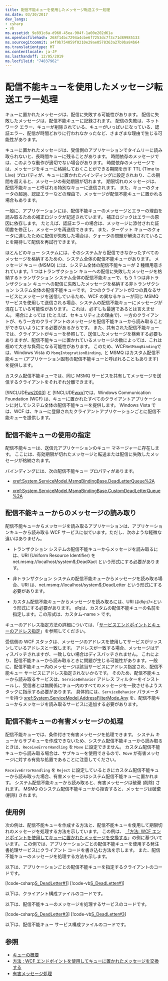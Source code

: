 ```yaml
---
title: 配信不能キューを使用したメッセージ転送エラー処理
ms.date: 03/30/2017
dev_langs:
- csharp
- vb
ms.assetid: 9e891c6a-d960-45ea-904f-1a00e202d61a
ms.openlocfilehash: 268f14bc7294a4cbe6f7253dc7f3c71d89985133
ms.sourcegitcommit: a4f9b754059f0210e29ae0578363a27b9ba84b64
ms.translationtype: MT
ms.contentlocale: ja-JP
ms.lasthandoff: 12/05/2019
ms.locfileid: "74837962"
---
```

# <a name="using-dead-letter-queues-to-handle-message-transfer-failures"></a>配信不能キューを使用したメッセージ転送エラー処理
キューに置かれたメッセージは、配信に失敗する可能性があります。 配信に失敗したメッセージは、配信不能キューに記録されます。 配信の失敗は、ネットワーク エラー、キューが削除されている、キューがいっぱいになっている、認証エラー、配信が時間どおりに行われなかったなど、さまざまな理由で生じる可能性があります。  
  
 キューに置かれたメッセージは、受信側のアプリケーションでタイムリーに読み取られないと、長時間キューに残ることがあります。 時間依存のメッセージでは、このような動作が適切でない場合があります。 時間依存のメッセージでは、メッセージをキューに格納しておくことができる期間を示す TTL (Time to Live) プロパティが、キューに置かれたバインディングに設定されおり、この期間を超えると、メッセージの有効期限が切れます。 期限切れのメッセージは、配信不能キューと呼ばれる特別なキューに送信されます。 また、キューのクォータの超過、認証エラーなどの理由で、メッセージが配信不能キューに置かれる場合もあります。  
  
 一般に、アプリケーションには、配信不能キューのメッセージとエラーの理由を読み取るための補正ロジックが記述されています。 補正ロジックはエラーの原因に依存します。 たとえば、認証エラーの場合は、メッセージに添付された証明書を修正し、メッセージを再送信できます。 また、ターゲット キューのクォータに達したために配信が失敗した場合は、クォータの問題が解決されていることを期待して配信を再試行できます。  
  
 ほとんどのキュー システムには、そのシステムから配信できなかったすべてのメッセージを格納するための、システム全体の配信不能キューがあります。 メッセージ キュー (MSMQ) には、システム全体の配信不能キューが 2 種類用意されています。1 つはトランザクション キューへの配信に失敗したメッセージを格納するトランザクション システム全体の配信不能キューで、もう 1 つは非トランザクション キューへの配信に失敗したメッセージを格納する非トランザクション システム全体の配信不能キューです。 2つのクライアントが2つの異なるサービスにメッセージを送信しているため、WCF の異なるキューが同じ MSMQ サービスを使用して送信される場合、システムの配信不能キューにメッセージが混在している可能性があります。 これは、必ずしも最適であるとは言えません。 場合によっては (たとえば、セキュリティ上の理由で)、一方のクライアントが、もう一方のクライアントのメッセージを配信不能キューから読み取ることができないようにする必要があるからです。 また、共有された配信不能キューでは、クライアントがキューを参照して、送信したメッセージを検索する必要もありますが、配信不能キューに置かれているメッセージの数によっては、これは極めて大きな負荷になる可能性があります。 このため、WCF`NetMsmqBinding`では、Windows Vista の `MsmqIntegrationBinding,` と MSMQ はカスタム配信不能キュー (アプリケーション固有の配信不能キューと呼ばれることもあります) を提供します。  
  
 カスタム配信不能キューでは、同じ MSMQ サービスを共有してメッセージを送信するクライアントをそれぞれ分離できます。  
  
 [!INCLUDE[ws2003](../../../../includes/ws2003-md.md)] と [!INCLUDE[wxp](../../../../includes/wxp-md.md)]では、Windows Communication Foundation (WCF) は、キューに置かれたすべてのクライアントアプリケーションに対してシステム全体の配信不能キューを提供します。 Windows Vista では、WCF は、キューに登録されたクライアントアプリケーションごとに配信不能キューを提供します。  
  
## <a name="specifying-use-of-the-dead-letter-queue"></a>配信不能キューの使用の指定  
 配信不能キューは、送信元アプリケーションのキュー マネージャーに存在します。 ここには、有効期限が切れたメッセージと転送または配信に失敗したメッセージが格納されます。  
  
 バインディングには、次の配信不能キュー プロパティがあります。  
  
- <xref:System.ServiceModel.MsmqBindingBase.DeadLetterQueue%2A>  
  
- <xref:System.ServiceModel.MsmqBindingBase.CustomDeadLetterQueue%2A>  
  
## <a name="reading-messages-from-the-dead-letter-queue"></a>配信不能キューからのメッセージの読み取り  
 配信不能キューからメッセージを読み取るアプリケーションは、アプリケーションキューから読み取る WCF サービスに似ています。ただし、次のような軽微な違いはありません。  
  
- トランザクション システムの配信不能キューからメッセージを読み取るには、URI (Uniform Resource Identifier) を net.msmq://localhost/system$;DeadXact という形式にする必要があります。  
  
- 非トランザクション システムの配信不能キューからメッセージを読み取る場合、URI は、net.msmq://localhost/system$;DeadLetter という形式にする必要があります。  
  
- カスタム配信不能キューからメッセージを読み取るには、URI は*dlq*://\<という形式にする必要があります。 *dlq*は、カスタムの配信不能キューの名前を指定します。この形式は、カスタム-name > です。  
  
 キューのアドレス指定方法の詳細については、「[サービスエンドポイントとキューのアドレス指定](../../../../docs/framework/wcf/feature-details/service-endpoints-and-queue-addressing.md)」を参照してください。  
  
 受信側の WCF スタックは、メッセージのアドレスを使用してサービスがリッスンしているアドレスと一致します。 アドレスが一致する場合、メッセージはディスパッチされますが、一致しない場合はディスパッチされません。 これにより、配信不能キューから読み取るときに問題が生じる可能性があります。一般に、配信不能キュー内のメッセージは該当サービスにアドレス指定され、配信不能キュー サービスにアドレス指定されないからです。 そのため、配信不能キューから読み取るサービスは、`ServiceBehavior` アドレス フィルターをインストールし、受信者とは無関係にキュー内のすべてのメッセージを一致させるようスタックに指示する必要があります。 具体的には、`ServiceBehavior` パラメーターを持つ <xref:System.ServiceModel.AddressFilterMode.Any> を、配信不能キューからメッセージを読み取るサービスに追加する必要があります。  
  
## <a name="poison-message-handling-from-the-dead-letter-queue"></a>配信不能キューの有害メッセージの処理  
 配信不能キューでは、条件付きで有害メッセージを処理できます。 システム キューからサブキューを作成できないため、システム配信不能キューから読み取るときは、`ReceiveErrorHandling` を `Move` に設定できません。 カスタム配信不能キューから読み取る場合は、サブキューを使用できるので、`Move` が有害メッセージに対する有効な処置であることに注意してください。  
  
 `ReceiveErrorHandling` を `Reject` に設定しているときにカスタム配信不能キューから読み取った場合、有害メッセージはシステム配信不能キューに置かれます。 システム配信不能キューから読み取ると、有害メッセージは破棄 (削除) されます。 MSMQ のシステム配信不能キューから拒否すると、メッセージは破棄 (削除) されます。  
  
## <a name="example"></a>使用例  
 次の例は、配信不能キューを作成する方法と、配信不能キューを使用して期限切れのメッセージを処理する方法を示しています。 この例は、 [「方法: WCF エンドポイントを使用してキューに置かれたメッセージを交換する](../../../../docs/framework/wcf/feature-details/how-to-exchange-queued-messages-with-wcf-endpoints.md)」の例に基づいています。 この例では、アプリケーションごとの配信不能キューを使用する発注書処理サービスにクライアント コードを書き込む方法を示します。 また、配信不能キューのメッセージを処理する方法も示します。  
  
 以下は、アプリケーションごとの配信不能キューを指定するクライアントのコードです。  
  
 [!code-csharp[S_DeadLetter#1](../../../../samples/snippets/csharp/VS_Snippets_CFX/s_deadletter/cs/client.cs#1)]
 [!code-vb[S_DeadLetter#1](../../../../samples/snippets/visualbasic/VS_Snippets_CFX/s_deadletter/vb/client.vb#1)]  
  
 以下は、クライアント構成ファイルのコードです。  

 以下は、配信不能キューのメッセージを処理するサービスのコードです。  
  
 [!code-csharp[S_DeadLetter#3](../../../../samples/snippets/csharp/VS_Snippets_CFX/s_deadletter/cs/dlservice.cs#3)]
 [!code-vb[S_DeadLetter#3](../../../../samples/snippets/visualbasic/VS_Snippets_CFX/s_deadletter/vb/dlservice.vb#3)]  
  
 以下は、配信不能キュー サービス構成ファイルのコードです。  

## <a name="see-also"></a>参照

- [キューの概要](../../../../docs/framework/wcf/feature-details/queues-overview.md)
- [方法 : WCF エンドポイントを使用してキューに置かれたメッセージを交換する](../../../../docs/framework/wcf/feature-details/how-to-exchange-queued-messages-with-wcf-endpoints.md)
- [有害メッセージ処理](../../../../docs/framework/wcf/feature-details/poison-message-handling.md)
